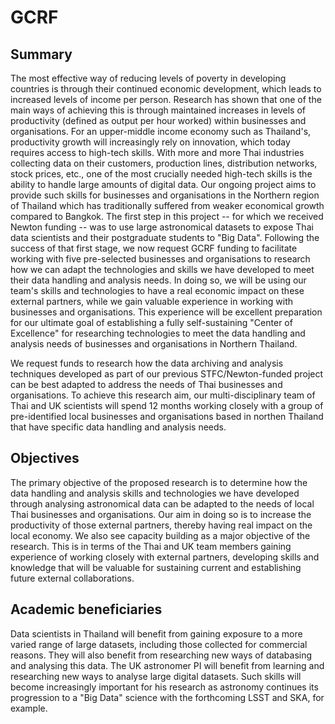 # GCRF

## Summary
The most effective way of reducing levels of poverty in developing countries is through their continued economic development, which leads to increased levels of income per person. Research has shown that one of the main ways of achieving this is through maintained increases in levels of productivity (defined as output per hour worked) within businesses and organisations. For an upper-middle income economy such as Thailand's, productivity growth will increasingly rely on innovation, which today requires access to high-tech skills. With more and more Thai industries collecting data on their customers, production lines, distribution networks, stock prices, etc., one of the most crucially needed high-tech skills is the ability to handle large amounts of digital data. Our ongoing project aims to provide such skills for businesses and organisations in the Northern region of Thailand which has traditionally suffered from weaker economical growth compared to Bangkok. The first step in this project -- for which we received Newton funding -- was to use large astronomical datasets to expose Thai data scientists and their postgraduate students to "Big Data". Following the success of that first stage, we now request GCRF funding to facilitate working with five pre-selected businesses and organisations to research how we can adapt the technologies and skills we have developed to meet their data handling and analysis needs. In doing so, we will be using our team's skills and technologies to have a real economic impact on these external partners, while we gain valuable experience in working with businesses and organisations. This experience will be excellent preparation for our ultimate goal of establishing a fully self-sustaining "Center of Excellence" for researching technologies to meet the data handling and analysis needs of businesses and organisations in Northern Thailand. 

We request funds to research how the data archiving and analysis techniques developed as part of our previous STFC/Newton-funded project can be best adapted to address the needs of Thai businesses and organisations. To achieve this research aim, our multi-disciplinary team of Thai and UK scientists will spend 12 months working closely with a group of pre-identified local businesses and organisations based in northen Thailand that have specific data handling and analysis needs.


## Objectives
The primary objective of the proposed research is to determine how the data handling and analysis skills and technologies we have developed through analysing astronomical data can be adapted to the needs of local Thai businesses and organisations. Our aim in doing so is to increase the productivity of those external partners, thereby having real impact on the local economy. We also see capacity building as a major objective of the research. This is in terms of the Thai and UK team members gaining experience of working closely with external partners, developing skills and knowledge that will be valuable for sustaining current and establishing future external collaborations.   

## Academic beneficiaries
Data scientists in Thailand will benefit from gaining exposure to a more varied range of large datasets, including those collected for commercial reasons. They will also benefit from researching new ways of databasing and analysing this data. The UK astronomer PI will benefit from learning and researching new ways to analyse large digital datasets. Such skills will become increasingly important for his research as astronomy continues its progression to a "Big Data" science with the forthcoming LSST and SKA, for example. 
